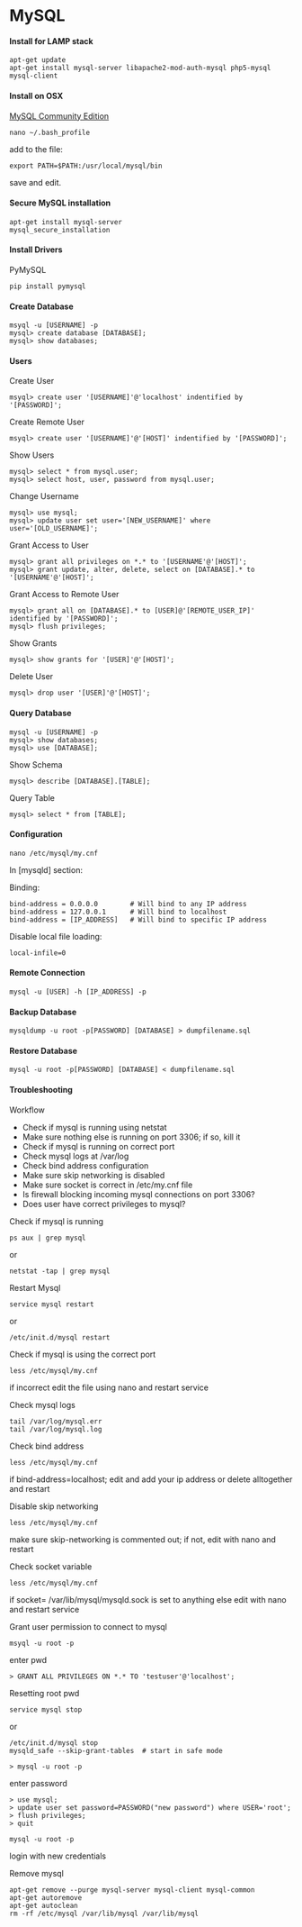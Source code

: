 MySQL
=====

#### Install for LAMP stack

	apt-get update
	apt-get install mysql-server libapache2-mod-auth-mysql php5-mysql mysql-client


#### Install on OSX

[MySQL Community Edition](https://dev.mysql.com/downloads/mysql/)

	nano ~/.bash_profile

add to the file:

	export PATH=$PATH:/usr/local/mysql/bin

save and edit.


#### Secure MySQL installation

	apt-get install mysql-server
	mysql_secure_installation

#### Install Drivers

PyMySQL

	pip install pymysql


#### Create Database

	msyql -u [USERNAME] -p
	mysql> create database [DATABASE];
	mysql> show databases;

#### Users

Create User

	msyql> create user '[USERNAME]'@'localhost' indentified by '[PASSWORD]';

Create Remote User

	msyql> create user '[USERNAME]'@'[HOST]' indentified by '[PASSWORD]';

Show Users

	mysql> select * from mysql.user;
	mysql> select host, user, password from mysql.user;

Change Username

	mysql> use mysql;
	mysql> update user set user='[NEW_USERNAME]' where user='[OLD_USERNAME]';

Grant Access to User

	mysql> grant all privileges on *.* to '[USERNAME'@'[HOST]';
	mysql> grant update, alter, delete, select on [DATABASE].* to '[USERNAME'@'[HOST]';

Grant Access to Remote User

	mysql> grant all on [DATABASE].* to [USER]@'[REMOTE_USER_IP]' identified by '[PASSWORD]';
	mysql> flush privileges;

Show Grants

	mysql> show grants for '[USER]'@'[HOST]';

Delete User

	mysql> drop user '[USER]'@'[HOST]';


#### Query Database

	mysql -u [USERNAME] -p
	mysql> show databases;
	mysql> use [DATABASE];

Show Schema

	mysql> describe [DATABASE].[TABLE];

Query Table

	mysql> select * from [TABLE];


#### Configuration

	nano /etc/mysql/my.cnf

In [mysqld] section:

Binding:
	
	bind-address = 0.0.0.0        # Will bind to any IP address
	bind-address = 127.0.0.1      # Will bind to localhost
	bind-address = [IP_ADDRESS]   # Will bind to specific IP address 

Disable local file loading:

	local-infile=0



#### Remote Connection

	mysql -u [USER] -h [IP_ADDRESS] -p

#### Backup Database

	mysqldump -u root -p[PASSWORD] [DATABASE] > dumpfilename.sql


#### Restore Database

	mysql -u root -p[PASSWORD] [DATABASE] < dumpfilename.sql	

#### Troubleshooting

Workflow

* Check if mysql is running using netstat
* Make sure nothing else is running on port 3306; if so, kill it
* Check if mysql is running on correct port
* Check mysql logs at /var/log
* Check bind address configuration 
* Make sure skip networking is disabled
* Make sure socket is correct in /etc/my.cnf file
* Is firewall blocking incoming mysql connections on port 3306?
* Does user have correct privileges to mysql?

Check if mysql is running

	ps aux | grep mysql

or

	netstat -tap | grep mysql

Restart Mysql

	service mysql restart

or

	/etc/init.d/mysql restart


Check if mysql is using the correct port

	less /etc/mysql/my.cnf

if incorrect edit the file using nano and restart service 


Check mysql logs

	tail /var/log/mysql.err
	tail /var/log/mysql.log

Check bind address

	less /etc/mysql/my.cnf

if bind-address=localhost; edit and add your ip address or delete alltogether and restart


Disable skip networking

	less /etc/mysql/my.cnf


make sure skip-networking is commented out; if not, edit with nano and restart


Check socket variable

	less /etc/mysql/my.cnf


if socket= /var/lib/mysql/mysqld.sock is set to anything else edit with nano and restart service


Grant user permission to connect to mysql

	msyql -u root -p

enter pwd

	> GRANT ALL PRIVILEGES ON *.* TO 'testuser'@'localhost';   

Resetting root pwd

	service mysql stop

or 

	/etc/init.d/mysql stop   
	mysqld_safe --skip-grant-tables  # start in safe mode

	> mysql -u root -p

enter password

	> use mysql;
	> update user set password=PASSWORD("new password") where USER='root';
	> flush privileges;
	> quit

	mysql -u root -p

login with new credentials

Remove mysql

	apt-get remove --purge mysql-server mysql-client mysql-common
	apt-get autoremove
	apt-get autoclean
	rm -rf /etc/mysql /var/lib/mysql /var/lib/mysql